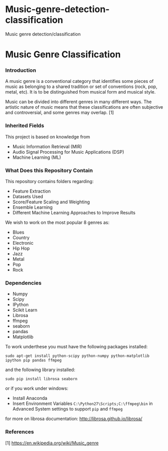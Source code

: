 # Music-genre-detection-classification
Music genre detection/classification
# Music Genre Classification

### Introduction

A music genre is a conventional category that identifies some pieces of music as belonging to a shared tradition or set of conventions (rock, pop, metal, etc). It is to be distinguished from musical form and musical style. 

Music can be divided into different genres in many different ways. The artistic nature of music means that these classifications are often subjective and controversial, and some genres may overlap. [1]

### Inherited Fields

This project is based on knowledge from

- Music Information Retrieval (MIR)
- Audio Signal Processing for Music Applications (DSP)
- Machine Learning (ML)

### What Does this Repository Contain

This repository contains folders regarding: 

- Feature Extraction
- Datasets Used
- Score/Feature Scaling and Weighting
- Ensemble Learning
- Different Machine Learning Approaches to Improve Results

We wish to work on the most popular 8 genres as:

- Blues
- Country
- Electronic
- Hip Hop
- Jazz
- Metal
- Pop
- Rock

### Dependencies

- Numpy
- Scipy
- IPython
- Scikit Learn
- Librosa
- ffmpeg
- seaborn
- pandas
- Matplotlib

To work underthese you must have the following packages installed:

```sudo apt-get install python-scipy python-numpy python-matplotlib ipython pip pandas ffmpeg```

and the following library installed:

```sudo pip install librosa seaborn```

or if you work under windows:

- Install Anaconda
- Insert Environment Variables ```C:\Python27\Scripts;C:\ffmpeg\bin``` in Advanced System settings to support ```pip``` and ```ffmpeg```

for more on librosa documentation: http://librosa.github.io/librosa/


### References

[1] https://en.wikipedia.org/wiki/Music_genre
